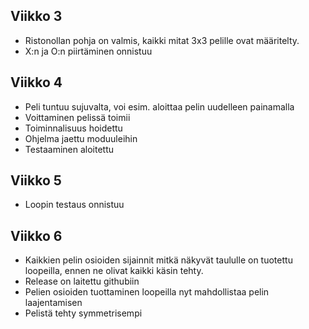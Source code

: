 ## Viikko 3 

- Ristonollan pohja on valmis, kaikki mitat 3x3 pelille ovat määritelty.
- X:n ja O:n piirtäminen onnistuu

## Viikko 4

- Peli tuntuu sujuvalta, voi esim. aloittaa pelin uudelleen painamalla
- Voittaminen pelissä toimii
- Toiminnalisuus hoidettu
- Ohjelma jaettu moduuleihin
- Testaaminen aloitettu


## Viikko 5

- Loopin testaus onnistuu


## Viikko 6 

- Kaikkien pelin osioiden sijainnit mitkä näkyvät taululle on tuotettu loopeilla, ennen ne olivat kaikki käsin tehty. 
- Release on laitettu githubiin
- Pelien osioiden tuottaminen loopeilla nyt mahdollistaa pelin laajentamisen
- Pelistä tehty symmetrisempi